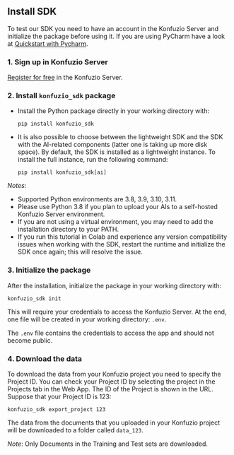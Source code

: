 ## Install SDK

To test our SDK you need to have an account in the Konfuzio Server and initialize the package before using it. If you 
are using PyCharm have a look at [Quickstart with Pycharm](quickstart_pycharm.html).

### 1. Sign up in Konfuzio Server

[Register for free](https://app.konfuzio.com/accounts/signup/) in the Konfuzio Server.

### 2. Install `konfuzio_sdk` package

* Install the Python package directly in your working directory with:

  `pip install konfuzio_sdk`

* It is also possible to choose between the lightweight SDK and the SDK with the AI-related components (latter one is 
taking up more disk space). By default, the SDK is installed as a lightweight instance. To install the full instance,
run the following command:

  `pip install konfuzio_sdk[ai]`
  

*Notes*:

* Supported Python environments are 3.8, 3.9, 3.10, 3.11.
* Please use Python 3.8 if you plan to upload your AIs to a self-hosted Konfuzio Server environment. 
* If you are not using a virtual environment, you may need to add the installation directory to your PATH.
* If you run this tutorial in Colab and experience any version compatibility issues when working with the SDK, restart 
the runtime and initialize the SDK once again; this will resolve the issue.

### 3. Initialize the package

After the installation, initialize the package in your working directory with:

`konfuzio_sdk init`

This will require your credentials to access the Konfuzio Server.
At the end, one file will be created in your working directory: `.env`.

The `.env` file contains the credentials to access the app and should not become public.

### 4. Download the data

To download the data from your Konfuzio project you need to specify the Project ID.
You can check your Project ID by selecting the project in the Projects tab in the Web App.
The ID of the Project is shown in the URL. Suppose that your Project ID is 123:

`konfuzio_sdk export_project 123`

The data from the documents that you uploaded in your Konfuzio project will be downloaded to a folder called `data_123`.

*Note*:
Only Documents in the Training and Test sets are downloaded.
